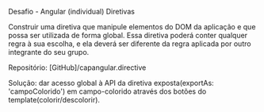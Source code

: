 Desafio - Angular (individual)
Diretivas


Construir uma diretiva que manipule elementos do DOM da aplicação e que possa ser utilizada de forma global. Essa diretiva poderá conter qualquer regra à sua escolha, e ela deverá ser diferente da regra aplicada por outro integrante do seu grupo.


Repositório:
[GitHub]/capangular.directive


Solução: dar acesso global à API da diretiva exposta(exportAs: 'campoColorido') em campo-colorido
         através dos botões do template(colorir/descolorir).
